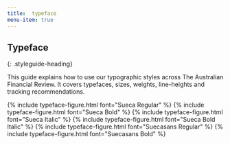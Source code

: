```yaml
---
title:  typeface
menu-item: true
---
```


## Typeface
{: .styleguide-heading}

This guide explains how to use our typographic styles across The Australian Financial Review. It covers typefaces, sizes, weights,
line-heights and tracking recommendations.

{% include typeface-figure.html font="Sueca Regular" %}
{% include typeface-figure.html font="Sueca Bold" %}
{% include typeface-figure.html font="Sueca Italic" %}
{% include typeface-figure.html font="Sueca Bold Italic" %}
{% include typeface-figure.html font="Suecasans Regular" %}
{% include typeface-figure.html font="Suecasans Bold" %}